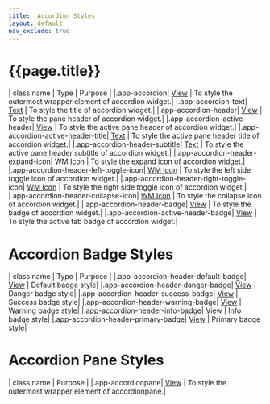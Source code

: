 ```yaml
---
title:  Accordion Styles
layout: default
nav_exclude: true
---
```

# {{page.title}}

| class name  | Type | Purpose |
|.app-accordion| [View](../view.style.html) | To style the outermost wrapper element of accordion widget.|
|.app-accordion-text| [Text](../text.style.html) | To style the title of accordion widget.|
|.app-accordion-header| [View](../view.style.html) | To style the pane header of accordion widget.|
|.app-accordion-active-header| [View](../view.style.html) | To style the active pane header of accordion widget.|
|.app-accordion-active-header-title| [Text](../text.style.html) | To style the active pane header title of accordion widget.|
|.app-accordion-header-subtitle| [Text](../text.style.html) | To style the active pane header subtitle of accordion widget.|
|.app-accordion-header-expand-icon| [WM Icon](../basic/icon.style.html) | To style the expand icon of accordion widget.|
|.app-accordion-header-left-toggle-icon| [WM Icon](../basic/icon.style.html) | To style the left side toggle icon of accordion widget.|
|.app-accordion-header-right-toggle-icon| [WM Icon](../basic/icon.style.html) | To style the right side toggle icon of accordion widget.|
|.app-accordion-header-collapse-icon| [WM Icon](../basic/icon.style.html) | To style the collapse icon of accordion widget.|
|.app-accordion-header-badge| [View](../view.style.html) | To style the badge of accordion widget.|
|.app-accordion-active-header-badge| [View](../view.style.html) | To style the active tab badge of accordion widget.|

# Accordion Badge Styles

| class name  | Type | Purpose |
|.app-accordion-header-default-badge| [View](../view.style.html) | Default badge style|
|.app-accordion-header-danger-badge| [View](../view.style.html) | Danger badge style|
|.app-accordion-header-success-badge| [View](../view.style.html) | Success badge style|
|.app-accordion-header-warning-badge| [View](../view.style.html) | Warning badge style|
|.app-accordion-header-info-badge| [View](../view.style.html) | Info badge style|
|.app-accordion-header-primary-badge| [View](../view.style.html) | Primary badge style|

# Accordion Pane Styles

| class name  | Purpose |
|.app-accordionpane| [View](../view.style.html) | To style the outermost wrapper element of accordionpane.|
